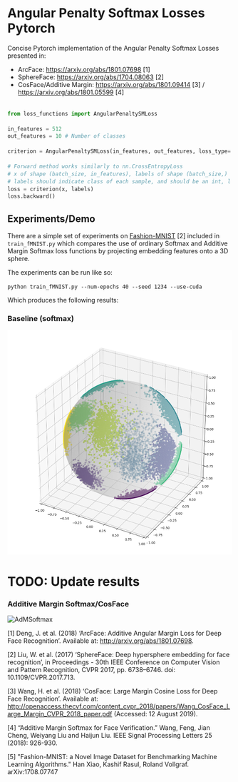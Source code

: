 # Angular Penalty Softmax Losses Pytorch
Concise Pytorch implementation of the Angular Penalty Softmax Losses presented in: 

* ArcFace: https://arxiv.org/abs/1801.07698 [1]
* SphereFace: https://arxiv.org/abs/1704.08063 [2]
* CosFace/Additive Margin: https://arxiv.org/abs/1801.09414 [3] / https://arxiv.org/abs/1801.05599 [4]

```python

from loss_functions import AngularPenaltySMLoss

in_features = 512
out_features = 10 # Number of classes

criterion = AngularPenaltySMLoss(in_features, out_features, loss_type='arcface') # loss_type in ['arcface', 'sphereface', 'cosface']

# Forward method works similarly to nn.CrossEntropyLoss
# x of shape (batch_size, in_features), labels of shape (batch_size,)
# labels should indicate class of each sample, and should be an int, l satisying 0 <= l < out_dim
loss = criterion(x, labels) 
loss.backward()
```

## Experiments/Demo

There are a simple set of experiments on [Fashion-MNIST](https://github.com/zalandoresearch/fashion-mnist) [2] included in `train_fMNIST.py` which compares the use of ordinary Softmax and Additive Margin Softmax loss functions by projecting embedding features onto a 3D sphere.

The experiments can be run like so:

``
python train_fMNIST.py --num-epochs 40 --seed 1234 --use-cuda
``

Which produces the following results:

### Baseline (softmax)
![softmax](figs/baseline.png?raw=true "softmax")

# TODO: Update results

### Additive Margin Softmax/CosFace
![AdMSoftmax](figs/AdMSoftmax.png?raw=true "AdMSoftmax")

[1] Deng, J. et al. (2018) ‘ArcFace: Additive Angular Margin Loss for Deep Face Recognition’. Available at: http://arxiv.org/abs/1801.07698.

[2] Liu, W. et al. (2017) ‘SphereFace: Deep hypersphere embedding for face recognition’, in Proceedings - 30th IEEE Conference on Computer Vision and Pattern Recognition, CVPR 2017, pp. 6738–6746. doi: 10.1109/CVPR.2017.713.

[3] Wang, H. et al. (2018) ‘CosFace: Large Margin Cosine Loss for Deep Face Recognition’. Available at: http://openaccess.thecvf.com/content_cvpr_2018/papers/Wang_CosFace_Large_Margin_CVPR_2018_paper.pdf (Accessed: 12 August 2019).

[4] “Additive Margin Softmax for Face Verification.” Wang, Feng, Jian Cheng, Weiyang Liu and Haijun Liu. IEEE Signal Processing Letters 25 (2018): 926-930.

[5] "Fashion-MNIST: a Novel Image Dataset for Benchmarking Machine Learning Algorithms." Han Xiao, Kashif Rasul, Roland Vollgraf. arXiv:1708.07747
